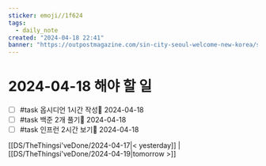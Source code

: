 ```yaml
---
sticker: emoji//1f624
tags:
  - daily_note
created: "2024-04-18 22:41"
banner: "https://outpostmagazine.com/sin-city-seoul-welcome-new-korea/seoul-skyline-photo/"
---
```


# 2024-04-18 해야 할 일

- [ ] #task 옵시디언 1시간 작성📅 2024-04-18
- [ ] #task 백준 2개 풀기📅 2024-04-18
- [ ] #task 인프런 2시간 보기📅 2024-04-18

[[DS/TheThingsi'veDone/2024-04-17|< yesterday]] | [[DS/TheThingsi'veDone/2024-04-19|tomorrow >]]